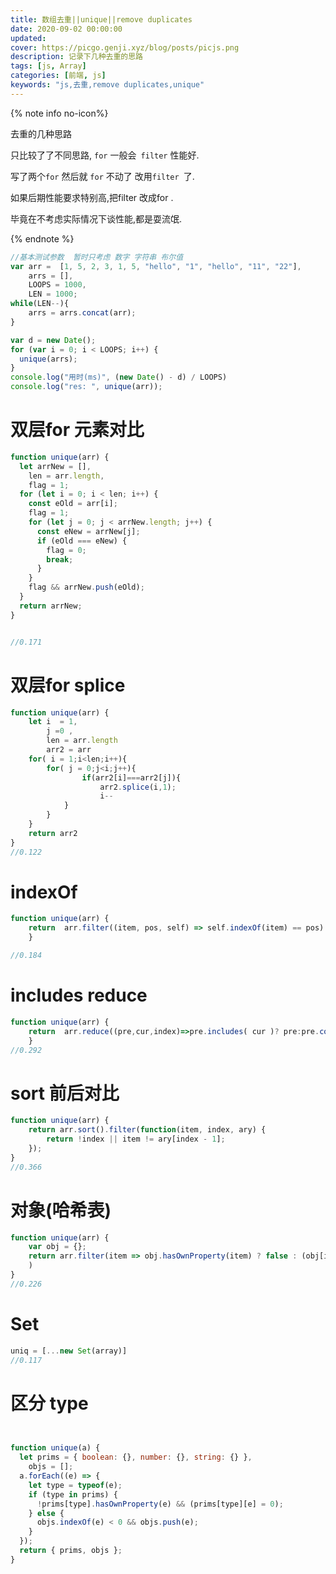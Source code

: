 ```yaml
---
title: 数组去重||unique||remove duplicates
date: 2020-09-02 00:00:00
updated:
cover: https://picgo.genji.xyz/blog/posts/picjs.png
description: 记录下几种去重的思路
tags: [js, Array]
categories: [前端, js]
keywords: "js,去重,remove duplicates,unique"
---
```


{% note info no-icon%}

去重的几种思路

只比较了了不同思路, `for` 一般会` filter`  性能好.

写了两个`for` 然后就 `for`  不动了 改用`filter `了.

如果后期性能要求特别高,把filter 改成for .

毕竟在不考虑实际情况下谈性能,都是耍流氓.

{% endnote  %}



```js
//基本测试参数  暂时只考虑 数字 字符串 布尔值
var arr =  [1, 5, 2, 3, 1, 5, "hello", "1", "hello", "11", "22"],
	arrs = [],
	LOOPS = 1000,
	LEN = 1000;
while(LEN--){
	arrs = arrs.concat(arr);
}

var d = new Date();
for (var i = 0; i < LOOPS; i++) {
  unique(arrs);
}
console.log("用时(ms)", (new Date() - d) / LOOPS)
console.log("res: ", unique(arr));

```





#  双层for  元素对比



```js
function unique(arr) {
  let arrNew = [],
    len = arr.length,
    flag = 1;
  for (let i = 0; i < len; i++) {
    const eOld = arr[i];
    flag = 1;
    for (let j = 0; j < arrNew.length; j++) {
      const eNew = arrNew[j];
      if (eOld === eNew) {
        flag = 0;
        break;
      }
    }
    flag && arrNew.push(eOld);
  }
  return arrNew;
}


//0.171
```



# 双层for splice

```js
function unique(arr) {
	let i  = 1,
		j =0 ,
		len = arr.length
		arr2 = arr
	for( i = 1;i<len;i++){
		for( j = 0;j<i;j++){
				if(arr2[i]===arr2[j]){
					arr2.splice(i,1);
					i--
			}
		}
	}
	return arr2
}
//0.122
```



# indexOf

```js
function unique(arr) {
	return	arr.filter((item, pos, self) => self.indexOf(item) == pos)
	}

//0.184
```



# includes reduce



```js
function unique(arr) {
	return	arr.reduce((pre,cur,index)=>pre.includes( cur )? pre:pre.concat(cur),[])
	}
//0.292
```



# sort 前后对比



```js
function unique(arr) {
    return arr.sort().filter(function(item, index, ary) {
        return !index || item != ary[index - 1];
    });
}
//0.366
```



# 对象(哈希表)

```js
function unique(arr) {
    var obj = {};
    return arr.filter(item => obj.hasOwnProperty(item) ? false : (obj[item] = true)
    )
}
//0.226

```





# Set

```js
uniq = [...new Set(array)]
//0.117
```

# 区分 type

```js


function unique(a) {
  let prims = { boolean: {}, number: {}, string: {} },
    objs = [];
  a.forEach((e) => {
    let type = typeof(e);
    if (type in prims) {
      !prims[type].hasOwnProperty(e) && (prims[type][e] = 0);
    } else {
      objs.indexOf(e) < 0 && objs.push(e);
    }
  });
  return { prims, objs };
}

```

